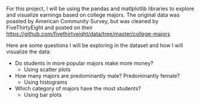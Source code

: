 For this project, I will be using the pandas and matlplotlib libraries to explore and visualize earnings based on college majors. The original data was poasted by American Community Survey, but was cleaned by FiveThirtyEight and posted on their https://github.com/fivethirtyeight/data/tree/master/college-majors

Here are some questions I will be exploring in the dataset and how I will visualize the data:

- Do students in more popular majors make more money?
  - Using scatter plots
- How many majors are predominantly male? Predominantly female?
  - Using histograms
- Which category of majors have the most students?
  - Using bar plots
